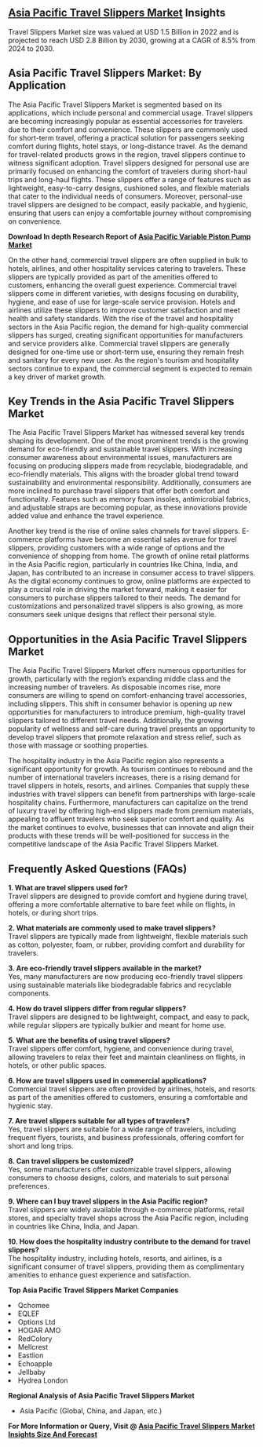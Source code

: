 <h2><a href="https://www.verifiedmarketreports.com/download-sample/?rid=96768&amp;utm_source=Github-Feb&amp;utm_medium=219" target="_blank">Asia Pacific Travel Slippers Market</a> Insights</h2><p>Travel Slippers Market size was valued at USD 1.5 Billion in 2022 and is projected to reach USD 2.8 Billion by 2030, growing at a CAGR of 8.5% from 2024 to 2030.</p><p><h2>Asia Pacific Travel Slippers Market: By Application</h2> <p>The Asia Pacific Travel Slippers Market is segmented based on its applications, which include personal and commercial usage. Travel slippers are becoming increasingly popular as essential accessories for travelers due to their comfort and convenience. These slippers are commonly used for short-term travel, offering a practical solution for passengers seeking comfort during flights, hotel stays, or long-distance travel. As the demand for travel-related products grows in the region, travel slippers continue to witness significant adoption. Travel slippers designed for personal use are primarily focused on enhancing the comfort of travelers during short-haul trips and long-haul flights. These slippers offer a range of features such as lightweight, easy-to-carry designs, cushioned soles, and flexible materials that cater to the individual needs of consumers. Moreover, personal-use travel slippers are designed to be compact, easily packable, and hygienic, ensuring that users can enjoy a comfortable journey without compromising on convenience.</p> <p><p><strong>Download In depth Research Report of <a href="https://www.verifiedmarketreports.com/download-sample/?rid=236118&amp;utm_source=Pulse-Dec&amp;utm_medium=219" target="_blank">Asia Pacific Variable Piston Pump Market</a></strong></p></p> <p>On the other hand, commercial travel slippers are often supplied in bulk to hotels, airlines, and other hospitality services catering to travelers. These slippers are typically provided as part of the amenities offered to customers, enhancing the overall guest experience. Commercial travel slippers come in different varieties, with designs focusing on durability, hygiene, and ease of use for large-scale service provision. Hotels and airlines utilize these slippers to improve customer satisfaction and meet health and safety standards. With the rise of the travel and hospitality sectors in the Asia Pacific region, the demand for high-quality commercial slippers has surged, creating significant opportunities for manufacturers and service providers alike. Commercial travel slippers are generally designed for one-time use or short-term use, ensuring they remain fresh and sanitary for every new user. As the region's tourism and hospitality sectors continue to expand, the commercial segment is expected to remain a key driver of market growth.</p> <h2>Key Trends in the Asia Pacific Travel Slippers Market</h2> <p>The Asia Pacific Travel Slippers Market has witnessed several key trends shaping its development. One of the most prominent trends is the growing demand for eco-friendly and sustainable travel slippers. With increasing consumer awareness about environmental issues, manufacturers are focusing on producing slippers made from recyclable, biodegradable, and eco-friendly materials. This aligns with the broader global trend toward sustainability and environmental responsibility. Additionally, consumers are more inclined to purchase travel slippers that offer both comfort and functionality. Features such as memory foam insoles, antimicrobial fabrics, and adjustable straps are becoming popular, as these innovations provide added value and enhance the travel experience.</p> <p>Another key trend is the rise of online sales channels for travel slippers. E-commerce platforms have become an essential sales avenue for travel slippers, providing customers with a wide range of options and the convenience of shopping from home. The growth of online retail platforms in the Asia Pacific region, particularly in countries like China, India, and Japan, has contributed to an increase in consumer access to travel slippers. As the digital economy continues to grow, online platforms are expected to play a crucial role in driving the market forward, making it easier for consumers to purchase slippers tailored to their needs. The demand for customizations and personalized travel slippers is also growing, as more consumers seek unique designs that reflect their personal style.</p> <h2>Opportunities in the Asia Pacific Travel Slippers Market</h2> <p>The Asia Pacific Travel Slippers Market offers numerous opportunities for growth, particularly with the region’s expanding middle class and the increasing number of travelers. As disposable incomes rise, more consumers are willing to spend on comfort-enhancing travel accessories, including slippers. This shift in consumer behavior is opening up new opportunities for manufacturers to introduce premium, high-quality travel slippers tailored to different travel needs. Additionally, the growing popularity of wellness and self-care during travel presents an opportunity to develop travel slippers that promote relaxation and stress relief, such as those with massage or soothing properties.</p> <p>The hospitality industry in the Asia Pacific region also represents a significant opportunity for growth. As tourism continues to rebound and the number of international travelers increases, there is a rising demand for travel slippers in hotels, resorts, and airlines. Companies that supply these industries with travel slippers can benefit from partnerships with large-scale hospitality chains. Furthermore, manufacturers can capitalize on the trend of luxury travel by offering high-end slippers made from premium materials, appealing to affluent travelers who seek superior comfort and quality. As the market continues to evolve, businesses that can innovate and align their products with these trends will be well-positioned for success in the competitive landscape of the Asia Pacific Travel Slippers Market.</p> <h2>Frequently Asked Questions (FAQs)</h2> <p><strong>1. What are travel slippers used for?</strong><br>Travel slippers are designed to provide comfort and hygiene during travel, offering a more comfortable alternative to bare feet while on flights, in hotels, or during short trips.</p> <p><strong>2. What materials are commonly used to make travel slippers?</strong><br>Travel slippers are typically made from lightweight, flexible materials such as cotton, polyester, foam, or rubber, providing comfort and durability for travelers.</p> <p><strong>3. Are eco-friendly travel slippers available in the market?</strong><br>Yes, many manufacturers are now producing eco-friendly travel slippers using sustainable materials like biodegradable fabrics and recyclable components.</p> <p><strong>4. How do travel slippers differ from regular slippers?</strong><br>Travel slippers are designed to be lightweight, compact, and easy to pack, while regular slippers are typically bulkier and meant for home use.</p> <p><strong>5. What are the benefits of using travel slippers?</strong><br>Travel slippers offer comfort, hygiene, and convenience during travel, allowing travelers to relax their feet and maintain cleanliness on flights, in hotels, or other public spaces.</p> <p><strong>6. How are travel slippers used in commercial applications?</strong><br>Commercial travel slippers are often provided by airlines, hotels, and resorts as part of the amenities offered to customers, ensuring a comfortable and hygienic stay.</p> <p><strong>7. Are travel slippers suitable for all types of travelers?</strong><br>Yes, travel slippers are suitable for a wide range of travelers, including frequent flyers, tourists, and business professionals, offering comfort for short and long trips.</p> <p><strong>8. Can travel slippers be customized?</strong><br>Yes, some manufacturers offer customizable travel slippers, allowing consumers to choose designs, colors, and materials to suit personal preferences.</p> <p><strong>9. Where can I buy travel slippers in the Asia Pacific region?</strong><br>Travel slippers are widely available through e-commerce platforms, retail stores, and specialty travel shops across the Asia Pacific region, including in countries like China, India, and Japan.</p> <p><strong>10. How does the hospitality industry contribute to the demand for travel slippers?</strong><br>The hospitality industry, including hotels, resorts, and airlines, is a significant consumer of travel slippers, providing them as complimentary amenities to enhance guest experience and satisfaction.</p> </p><p><strong>Top Asia Pacific Travel Slippers Market Companies</strong></p><div data-test-id=""><p><li>Qchomee</li><li> EQLEF</li><li> Options Ltd</li><li> HOGAR AMO</li><li> RedColory</li><li> Mellcrest</li><li> Eastlion</li><li> Echoapple</li><li> Jellbaby</li><li> Hydrea London</li></p><div><strong>Regional Analysis of&nbsp;Asia Pacific Travel Slippers Market</strong></div><ul><li dir="ltr"><p dir="ltr">Asia Pacific (Global, China, and Japan, etc.)</p></li></ul><p><strong>For More Information or Query, Visit @&nbsp;</strong><strong><a href="https://www.verifiedmarketreports.com/product/global-travel-slippers-market-growth-2019-2024/?utm_source=Github-Feb&amp;utm_medium=219" target="_blank">Asia Pacific Travel Slippers Market Insights Size And Forecast</a></strong></p></div><h2>&nbsp;</h2><div data-test-id="">&nbsp;</div>
